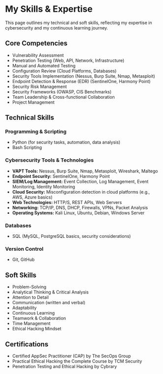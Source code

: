 # My Skills & Expertise

This page outlines my technical and soft skills, reflecting my expertise in cybersecurity and my continuous learning journey.

## Core Competencies

* Vulnerability Assessment
* Penetration Testing (Web, API, Network, Infrastructure)
* Manual and Automated Testing
* Configuration Review (Cloud Platforms, Databases)
* Security Tools Implementation (Nessus, Burp Suite, Nmap, Metasploit)
* Endpoint Detection & Response (EDR) (SentinelOne, Harmony Point)
* Security Risk Management
* Security Frameworks (OWASP, CIS Benchmarks)
* Team Leadership & Cross-functional Collaboration
* Project Management

## Technical Skills

### Programming & Scripting
* Python (for security tasks, automation, data analysis)
* Bash Scripting

### Cybersecurity Tools & Technologies
* **VAPT Tools:** Nessus, Burp Suite, Nmap, Metasploit, Wireshark, Maltego
* **Endpoint Security:** SentinelOne, Harmony Point
* **SIEM/Log Management:** Event Collection, Log Management, Event Monitoring, Identity Monitoring
* **Cloud Security:** Misconfiguration detection in cloud platforms (e.g., AWS, Azure basics)
* **Web Technologies:** HTTP/S, REST APIs, Web Servers
* **Networking:** TCP/IP, DNS, DHCP, Firewalls, VPNs, Packet Analysis
* **Operating Systems:** Kali Linux, Ubuntu, Debian, Windows Server

### Databases
* SQL (MySQL, PostgreSQL basics, security considerations)

### Version Control
* Git, GitHub

## Soft Skills

* Problem-Solving
* Analytical Thinking & Critical Analysis
* Attention to Detail
* Communication (written and verbal)
* Adaptability
* Continuous Learning
* Teamwork & Collaboration
* Time Management
* Ethical Hacking Mindset

## Certifications

* Certified AppSec Practitioner (CAP) by The SecOps Group
* Practical Ethical Hacking the Complete Course by TCM Security
* Penetration Testing and Ethical Hacking by Cybrary